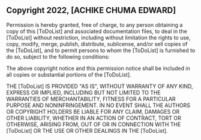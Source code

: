 ## Copyright 2022, [ACHIKE CHUMA EDWARD]

Permission is hereby granted, free of charge, to any person obtaining a copy of this [ToDoList] and associated documentation files, to deal in the [ToDoList] without restriction, including without limitation the rights to use, copy, modify, merge, publish, distribute, sublicense, and/or sell copies of the [ToDoList], and to permit persons to whom the [ToDoList] is furnished to do so, subject to the following conditions:

The above copyright notice and this permission notice shall be included in all copies or substantial portions of the [ToDoList].

THE [ToDoList] IS PROVIDED "AS IS", WITHOUT WARRANTY OF ANY KIND, EXPRESS OR IMPLIED, INCLUDING BUT NOT LIMITED TO THE WARRANTIES OF MERCHANTABILITY, FITNESS FOR A PARTICULAR PURPOSE AND NONINFRINGEMENT. IN NO EVENT SHALL THE AUTHORS OR COPYRIGHT HOLDERS BE LIABLE FOR ANY CLAIM, DAMAGES OR OTHER LIABILITY, WHETHER IN AN ACTION OF CONTRACT, TORT OR OTHERWISE, ARISING FROM, OUT OF OR IN CONNECTION WITH THE [ToDoList] OR THE USE OR OTHER DEALINGS IN THE [ToDoList].